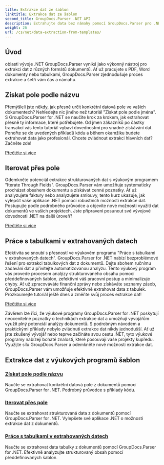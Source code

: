 ```yaml
---
title: Extrakce dat ze šablon
linktitle: Extrakce dat ze šablon
second_title: GroupDocs.Parser .NET API
description: Extrahujte data bez námahy pomocí GroupDocs.Parser pro .NET. Naučte se načítat konkrétní pole, iterovat data a pracovat s tabulkami v extrahovaném obsahu.
weight: 26
url: /cs/net/data-extraction-from-templates/
---
```


## Úvod

oblasti vývoje .NET GroupDocs.Parser vyniká jako výkonný nástroj pro extrakci dat z různých formátů dokumentů. Ať už pracujete s PDF, Word dokumenty nebo tabulkami, GroupDocs.Parser zjednodušuje proces extrakce a šetří vám čas a námahu.

## Získat pole podle názvu

Přemýšleli jste někdy, jak přesně určit konkrétní datová pole ve vašich dokumentech? Nehledejte nic jiného než tutoriál "Získat pole podle jména". S GroupDocs.Parser for .NET se naučíte krok za krokem, jak extrahovat přesně ty informace, které potřebujete. Od jmen zákazníků po částky transakcí vás tento tutoriál vybaví dovednostmi pro snadné získávání dat. Ponořte se do uvedených příkladů kódu a během okamžiku budete extrahovat data jako profesionál. Chcete zvládnout extrakci hlavních dat? Začněte zde!

[Přečtěte si více](./get-field-by-name/)

## Iterovat přes pole

Odemkněte potenciál extrakce strukturovaných dat s výukovým programem "Iterate Through Fields". GroupDocs.Parser vám umožňuje systematicky procházet obsahem dokumentu a získávat cenné poznatky. Ať už analyzujete faktury nebo analyzujete smlouvy, tento kurz ukazuje, jak vylepšit vaše aplikace .NET pomocí robustních možností extrakce dat. Postupujte podle podrobného průvodce a objevíte nové možnosti využití dat dokumentů ve vašich projektech. Jste připraveni posunout své vývojové dovednosti .NET na další úroveň?

[Přečtěte si více](./iterate-through-fields/)

## Práce s tabulkami v extrahovaných datech

Efektivita se snoubí s přesností ve výukovém programu "Práce s tabulkami v extrahovaných datech". GroupDocs.Parser for .NET nabízí bezproblémové řešení pro extrakci tabulkových dat z dokumentů. Dejte sbohem ručnímu zadávání dat a přivítejte automatizovanou analýzu. Tento výukový program vás provede procesem analýzy strukturovaného obsahu pomocí předdefinovaných šablon, zefektivní váš pracovní postup a minimalizuje chyby. Ať už zpracováváte finanční zprávy nebo získáváte seznamy zásob, GroupDocs.Parser vám umožňuje efektivně extrahovat data z tabulek. Prozkoumejte tutoriál ještě dnes a změňte svůj proces extrakce dat!

[Přečtěte si více](./working-with-tables-in-extracted-data/)

Závěrem lze říci, že výukové programy GroupDocs.Parser for .NET poskytují neocenitelné poznatky o technikách extrakce dat a umožňují vývojářům využít plný potenciál analýzy dokumentů. S podrobným návodem a praktickými příklady nebylo zvládnutí extrakce dat nikdy jednodušší. Ať už jste zkušený vývojář nebo teprve začínáte svou cestu .NET, tyto výukové programy nabízejí bohaté znalosti, které posouvají vaše projekty kupředu. Využijte sílu GroupDocs.Parser a odemkněte nové možnosti extrakce dat.
## Extrakce dat z výukových programů šablon
### [Získat pole podle názvu](./get-field-by-name/)
Naučte se extrahovat konkrétní datová pole z dokumentů pomocí GroupDocs.Parser for .NET. Podrobný průvodce s příklady kódu.
### [Iterovat přes pole](./iterate-through-fields/)
Naučte se extrahovat strukturovaná data z dokumentů pomocí GroupDocs.Parser for .NET. Vylepšete své aplikace .NET o možnosti extrakce dat z dokumentů.
### [Práce s tabulkami v extrahovaných datech](./working-with-tables-in-extracted-data/)
Naučte se extrahovat data tabulky z dokumentů pomocí GroupDocs.Parser for .NET. Efektivně analyzujte strukturovaný obsah pomocí předdefinovaných šablon.